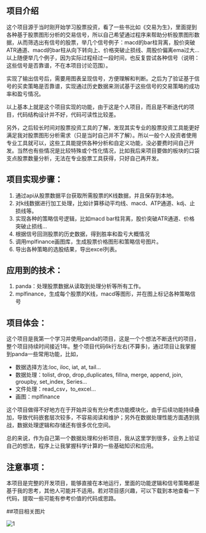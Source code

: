 

## 项目介绍

这个项目源于当时刚开始学习股票投资，看了一些书比如《交易为生》，里面提到各种基于股票图形分析的交易信号，所以自己希望通过程序来帮助分析股票图形数据，从而筛选出有信号的股票，举几个信号例子：macd的bar柱背离，股价突破ATR通道、macd的bar柱从向下转向上、价格突破止损线、周股价偏离ema过大… 以上随便举几个例子，因为实际过程经过一段时间，也反复尝试各种信号（说明：这些信号是否靠谱，不在本项目讨论范围）。

实现了输出信号后，需要用图表呈现信号，方便理解和判断。之后为了验证基于信号的买卖策略是否靠谱，实现通过历史数据来测试基于这些信号的交易策略的成功率和盈亏情况。

以上基本上就是这个项目实现的功能，由于这是个人项目，而且是不断迭代的项目，代码结构设计并不好，代码可读性比较差。

另外，之后较长时间对股票投资工具的了解，发现其实专业的股票投资工具能更好满足我对股票图形分析需求（只是当时自己并不了解）。所以一般个人投资者使用专业工具就可以，这些工具能提供各种分析和自定义功能，没必要费时间自己开发。当然也有些情况是比较特殊或个性化情况，比如我后来项目要做的板块的口袋支点股票数量分析，无法在专业股票工具获得，只好自己再开发。

## 项目实现步骤：

1. 通过api从股票数据平台获取所需股票的K线数据，并且保存到本地。
2. 对k线数据进行加工处理，比如计算移动平均线、macd、ATP通道、kdj、止损线等。
3. 实现各种的策略信号逻辑，比如macd bar柱背离，股价突破ATR通道、价格突破止损线…
4. 根据信号回测股票的历史数据，得到胜率和盈亏大概情况
5. 调用mplfinance画图库，生成股票价格图形和策略信号图片。
6. 导出各种策略的选股结果，导出excel列表。

## 应用到的技术：

1. panda：处理股票数据从读取到处理分析等所有工作。
2. mplfinance，生成每个股票的K线，macd等图形，并在图上标记各种策略信号

## 项目体会：

这个项目是我第一个学习并使用panda的项目，这是一个个想法不断迭代的项目，整个项目持续时间接近1年。整个项目代码6k行左右(不算多)，通过项目让我掌握到panda一些常用功能，比如，

- 数据选择方法:loc, iloc, iat, at, tail…
- 数据处理：tolist, drop, drop_duplicates, fillna, merge, append,  join,  groupby, set_index, Series…
- 文件处理：read_csv，to_excel…
- 画图：mplfinance

这个项目做得不好地方在于开始并没有充分考虑功能模块化，由于后续功能持续叠加，导致代码嵌套层次较多，不容易阅读和维护；另外在数据处理性能方面遇到挑战，数据处理逻辑和存储还有很多优化空间。

总的来说，作为自己第一个数据处理和分析项目，我从这里学到很多，业务上验证自己的想法，程序上让我掌握科学计算的一些基础知识和应用。

## 注意事项：

本项目是完整的开发项目，能够直接在本地运行，里面的功能逻辑和信号策略都是基于我的思考，其他人可能并不适用。若对项目感兴趣，可以下载到本地查看一下代码，提取一些可能有参考价值的代码或思路。

##项目相关图片


![1](https://user-images.githubusercontent.com/5052733/201301299-8123a445-9a17-4e50-802e-6c185fc53dc8.png)

